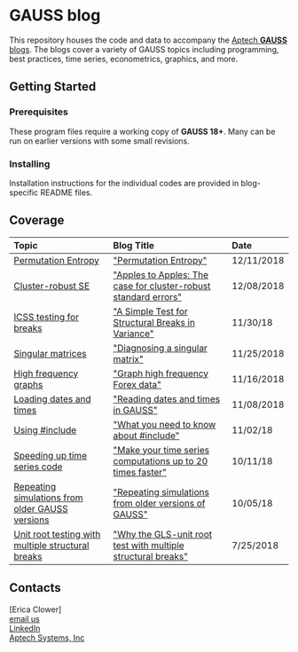 # GAUSS blog
This repository houses the code and data to accompany the [Aptech **GAUSS** blogs](https://www.aptech.com/blog/).  The blogs cover a variety of GAUSS topics including programming, best practices, time series, econometrics, graphics, and more.

## Getting Started
### Prerequisites
These program files require a working copy of **GAUSS 18+**. Many can be run on earlier versions with some small revisions.

### Installing
Installation instructions for the individual codes are provided in blog-specific README files.

## Coverage
|Topic|Blog Title|Date|
|:----|:----|:----|
|[Permutation Entropy](time_series/permutation-entropy-12.13.18)|["Permutation Entropy"](https://www.aptech.com/blog/permutation-entropy/)|12/11/2018|
|[Cluster-robust SE](econometrics/cluster-robust-12.10.2018)|["Apples to Apples: The case for cluster-robust standard errors"](https://www.aptech.com/blog/apples-to-apples-the-case-for-cluster-robust-standard-errors/)|12/08/2018|
|[ICSS testing for breaks](time_series/icss-11.30.2018)|["A Simple Test for Structural Breaks in Variance"](https://www.aptech.com/blog/a-simple-test-for-structural-breaks-in-variance/)|11/30/18|
|[Singular matrices](programming/singular-matrix-11.25.18)|["Diagnosing a singular matrix"](https://www.aptech.com/blog/category/programming/)|11/25/2018|
|[High frequency graphs](graphics/high-frequency-data-11.16.18)|["Graph high frequency Forex data"](https://www.aptech.com/blog/graph-high-frequency-forex-data/)|11/16/2018|
|[Loading dates and times](time_series/reading-dates-time-11.08.18)|["Reading dates and times in GAUSS"](https://www.aptech.com/blog/reading-dates-and-times-in-gauss/)|11/08/2018|
|[Using #include](programming/include-statements-11.02.18)|["What you need to know about #include"](https://www.aptech.com/blog/what-you-need-to-know-about-include/)|11/02/18|
|[Speeding up time series code](programming/faster-time-series-10.11.18)|["Make your time series computations up to 20 times faster"](https://www.aptech.com/blog/make-your-time-series-computations-up-to-20-times-faster/)|10/11/18|
|[Repeating simulations from older GAUSS versions](simulation/repeating-older-sims-10.05.18)|["Repeating simulations from older versions of GAUSS"](https://www.aptech.com/blog/repeating-simulations-from-older-versions-of-gauss/)|10/05/18|
|[Unit root testing with multiple structural breaks](time_series/gls-msbur-7.25.18)|["Why the GLS-unit root test with multiple structural breaks"](https://www.aptech.com/blog/the-changing-trend-in-home-values/)|7/25/2018|

## Contacts
[Erica Clower]  
[email us](mailto:eclower@aptech.com)  
[LinkedIn](https://linkedin.com/in/ericaclower)  
[Aptech Systems, Inc](https://www.aptech.com/)
